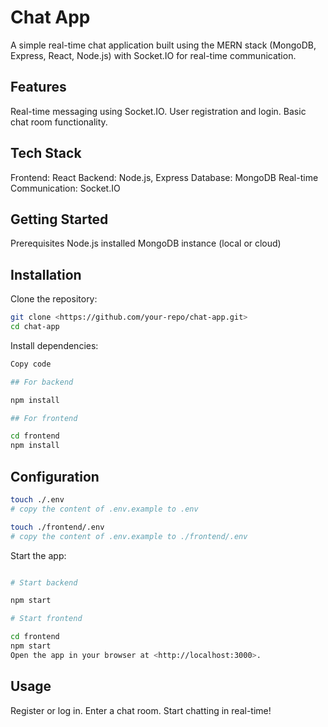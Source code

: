 # Chat App

A simple real-time chat application built using the MERN stack (MongoDB, Express, React, Node.js) with Socket.IO for real-time communication.

## Features

Real-time messaging using Socket.IO.
User registration and login.
Basic chat room functionality.

## Tech Stack

Frontend: React
Backend: Node.js, Express
Database: MongoDB
Real-time Communication: Socket.IO

## Getting Started

Prerequisites
Node.js installed
MongoDB instance (local or cloud)

## Installation

Clone the repository:

```bash
git clone <https://github.com/your-repo/chat-app.git>  
cd chat-app  
```

Install dependencies:

```bash
Copy code

## For backend  

npm install  

## For frontend  

cd frontend  
npm install  
```

## Configuration

```bash
touch ./.env
# copy the content of .env.example to .env

touch ./frontend/.env
# copy the content of .env.example to ./frontend/.env

```

Start the app:

```bash

# Start backend  

npm start  

# Start frontend  

cd frontend
npm start  
Open the app in your browser at <http://localhost:3000>.
```

## Usage

Register or log in.
Enter a chat room.
Start chatting in real-time!
